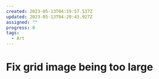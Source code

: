 ```yaml
---
created: 2023-05-13T04:19:57.537Z
updated: 2023-05-13T04:20:43.927Z
assigned: ""
progress: 0
tags:
  - Art
---
```


# Fix grid image being too large
